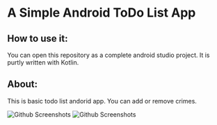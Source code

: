 # A Simple Android ToDo List App

## How to use it:

You can open this repository as a complete android studio project. It is purtly written with Kotlin.

## About:

This is basic todo list andorid app. You can add or remove crimes. 

![Github Screenshots](/images/s1)
![Github Screenshots](/images/s2)

